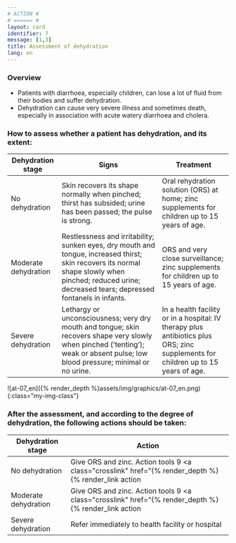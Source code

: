 ```yaml
---
# ACTION #
# ====== #
layout: card
identifier: 7
message: [1,3]
title: Assessment of dehydration
lang: en
---
```


### Overview

- Patients with diarrhoea, especially children, can lose a lot of fluid from their bodies and suffer dehydration.
- Dehydration can cause very severe illness and sometimes death, especially in association with acute watery diarrhoea and cholera.

### How to assess whether a patient has dehydration, and its extent:


| Dehydration stage |	Signs |	Treatment
| --- | --- | ---
| No dehydration | Skin recovers its shape normally when pinched; thirst has subsided; urine has been passed; the pulse is strong. | Oral rehydration solution (ORS) at home; zinc supplements for children up to 15 years of age.
| Moderate dehydration | Restlessness and irritability; sunken eyes, dry mouth and tongue, increased thirst; skin recovers its normal shape slowly when pinched; reduced urine; decreased tears; depressed fontanels in infants.| ORS and very close surveillance; zinc supplements for children up to 15 years of age.
| Severe dehydration | Lethargy or unconsciousness; very dry mouth and tongue; skin recovers shape very slowly when pinched (’tenting’); weak or absent pulse; low blood pressure; minimal or no urine. | In a health facility or in a hospital: IV therapy plus antibiotics plus ORS; zinc supplements for children up to 15 years of age.

![at-07_en]({% render_depth %}assets/img/graphics/at-07_en.png){:class="my-img-class"}

### After the assessment, and according to the degree of dehydration, the following actions should be taken:

| Dehydration stage | Action|
| --- | --- |
| No dehydration | Give ORS and zinc. Action tools 9 <a class="crosslink" href="{% render_depth %}{% render_link action|9 %}"><i class="fas fa-external-link-alt" aria-hidden="true"></i></a>, 10 <a class="crosslink" href="{% render_depth %}{% render_link action|10 %}"><i class="fas fa-external-link-alt" aria-hidden="true"></i></a>, and 11 <a class="crosslink" href="{% render_depth %}{% render_link action|11 %}"><i class="fas fa-external-link-alt" aria-hidden="true"></i></a> |   
| Moderate dehydration | Give ORS and zinc. Action tools 9 <a class="crosslink" href="{% render_depth %}{% render_link action|9 %}"><i class="fas fa-external-link-alt" aria-hidden="true"></i></a>, 10 <a class="crosslink" href="{% render_depth %}{% render_link action|10 %}"><i class="fas fa-external-link-alt" aria-hidden="true"></i></a>, and 11 <a class="crosslink" href="{% render_depth %}{% render_link action|11 %}"><i class="fas fa-external-link-alt" aria-hidden="true"></i></a> |   
| Severe dehydration | Refer immediately to health facility or hospital |    
